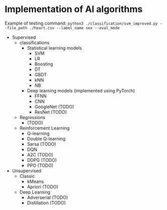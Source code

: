 # Implementation of AI algorithms

Example of testing command:
`python3 ./classification/svm_improved.py --file_path ./heart.csv --label_name sex --eval_mode`

- Supervised
    - classifications
        - Statistical learning models
            - SVM
            - LR
            - Boosting
            - DT
            - GBDT
            - kNN
            - NB
        - Deep learning models (implemented using PyTorch)
            - FFNN
            - CNN
            - GoogleNet (TODO)
            - ResNet (TODO)
    - Regressions
        - (TODO)
    - Reinforcement Learning
        - Q-learning
        - Double Q-learning
        - Sarsa (TODO)
        - DQN
        - A2C (TODO)
        - DDPG (TODO)
        - PPO (TODO)
- Unsupervised
    - Classic
        - kMeans
        - Apriori (TODO)
    - Deep Learning
        - Adverserial (TODO)
        - Distillation (TODO)